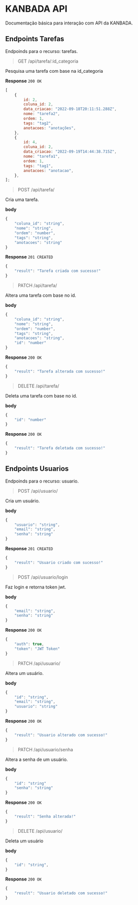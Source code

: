 # KANBADA API

Documentação básica para interação com API da KANBADA.

## Endpoints Tarefas

Endpoinds para o recurso: tarefas.

> GET /api/tarefa/:id_categoria

Pesquisa uma tarefa com base na id_categoria

**Response**
`200 OK`

```js
[
	{
		id: 2,
		coluna_id: 2,
		data_criacao: "2022-09-18T20:11:51.288Z",
		nome: "tarefa2",
		ordem: 1,
		tags: "tag2",
		anotacoes: "anotações",
	},
	{
		id: 4,
		coluna_id: 2,
		data_criacao: "2022-09-19T14:44:38.715Z",
		nome: "tarefa1",
		ordem: 1,
		tags: "tag1",
		anotacoes: "anotacao",
	},
];
```

> POST /api/tarefa/

Cria uma tarefa.

**body**

```js
{
    "coluna_id": "string",
    "nome": "string",
    "ordem": "number",
    "tags": "string",
    "anotacoes": "string"
}
```

**Response**
`201 CREATED`

```js
{
    "result": "Tarefa criada com sucesso!"
}
```

> PATCH /api/tarefa/

Altera uma tarefa com base no id.

**body**

```js
{
    "coluna_id": "string",
    "nome": "string",
    "ordem": "number",
    "tags": "string",
    "anotacoes": "string",
    "id": "number"
}
```

**Response**
`200 OK`

```js
{
    "result": "Tarefa alterada com sucesso!"
}
```

> DELETE /api/tarefa/

Deleta uma tarefa com base no id.

**body**

```js
{
    "id": "number"
}
```

**Response**
`200 OK`

```js
{
    "result": "Tarefa deletada com sucesso!"
}
```

## Endpoints Usuarios

Endpoinds para o recurso: usuario.

> POST /api/usuario/

Cria um usuário.

**body**

```js
{
    "usuario": "string",
    "email": "string",
    "senha": "string"
}
```

**Response**
`201 CREATED`

```js
{
    "result": "Usuario criado com sucesso!"
}
```

> POST /api/usuario/login

Faz login e retorna token jwt.

**body**

```js
{
    "email": "string",
    "senha": "string"
}
```

**Response**
`200 OK`

```js
{
	"auth": true,
	"token": "JWT Token"
}
```

> PATCH /api/usuario/

Altera um usuário.

**body**

```js
{
    "id": "string",
    "email": "string",
    "usuario": "string"
}
```

**Response**
`200 OK`

```js
{
    "result": "Usuario alterado com sucesso!"
}
```

> PATCH /api/usuario/senha

Altera a senha de um usuário.

**body**

```js
{
    "id": "string"
    "senha": "string"
}
```

**Response**
`200 OK`

```js
{
    "result": "Senha alterada!"
}
```

> DELETE /api/usuario/

Deleta um usuário

**body**

```js
{
    "id": "string",
}
```

**Response**
`200 OK`

```js
{
    "result": "Usuario deletado com sucesso!"
}
```

